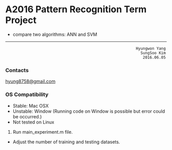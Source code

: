 # A2016 Pattern Recognition Term Project 
- compare two algorithms: ANN and SVM
---
                                                             Hyungwon Yang
                                                               SungSoo Kim
                                                                2016.06.05
### Contacts
hyung8758@gmail.com

### OS Compatibility
- Stable: Mac OSX
- Unstable: Window (Running code on Window is possible but error could be occurred.)
- Not tested on Linux


1. Run main_experiment.m file.
 - Adjust the number of training and testing datasets.
